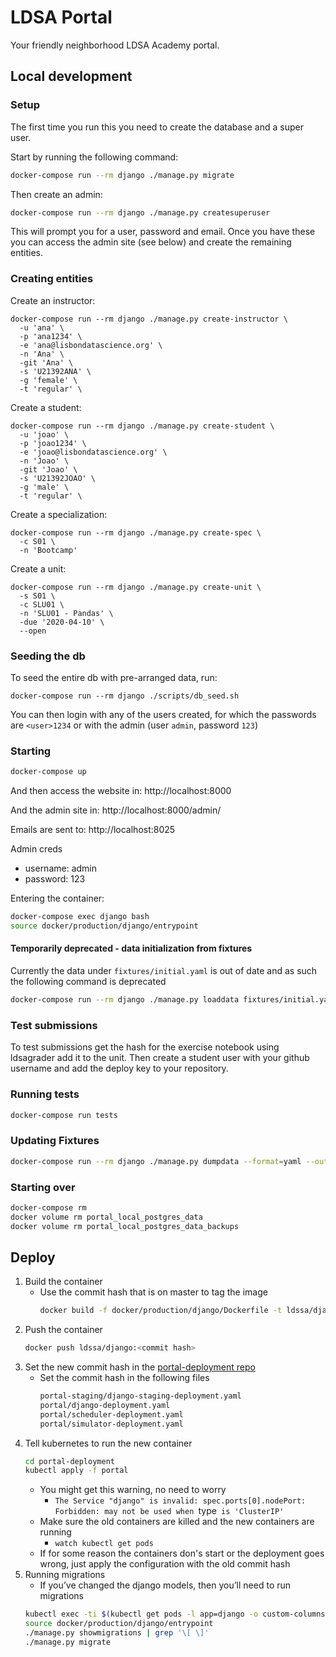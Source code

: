 # LDSA Portal

Your friendly neighborhood LDSA Academy portal.


## Local development

### Setup

The first time you run this you need to create the database and a super user.

Start by running the following command:

```bash
docker-compose run --rm django ./manage.py migrate
```

Then create an admin:

```bash
docker-compose run --rm django ./manage.py createsuperuser
```

This will prompt you for a user, password and email. Once you have these
you can access the admin site (see below) and create the remaining
entities.

### Creating entities

Create an instructor:

```
docker-compose run --rm django ./manage.py create-instructor \
  -u 'ana' \
  -p 'ana1234' \
  -e 'ana@lisbondatascience.org' \
  -n 'Ana' \
  -git 'Ana' \
  -s 'U21392ANA' \
  -g 'female' \
  -t 'regular' \
```

Create a student:

```
docker-compose run --rm django ./manage.py create-student \
  -u 'joao' \
  -p 'joao1234' \
  -e 'joao@lisbondatascience.org' \
  -n 'Joao' \
  -git 'Joao' \
  -s 'U21392JOAO' \
  -g 'male' \
  -t 'regular' \
```

Create a specialization:

```
docker-compose run --rm django ./manage.py create-spec \
  -c S01 \
  -n 'Bootcamp'
```

Create a unit:

```
docker-compose run --rm django ./manage.py create-unit \
  -s S01 \
  -c SLU01 \
  -n 'SLU01 - Pandas' \
  -due '2020-04-10' \
  --open
```

### Seeding the db

To seed the entire db with pre-arranged data, run:

```
docker-compose run --rm django ./scripts/db_seed.sh
```

You can then login with any of the users created, for which the passwords are `<user>1234` or
with the admin (user `admin`, password `123`)

### Starting

```bash
docker-compose up
```
And then access the website in:
http://localhost:8000

And the admin site in:
http://localhost:8000/admin/

Emails are sent to:
http://localhost:8025

Admin creds
* username: admin
* password: 123

Entering the container:
```bash
docker-compose exec django bash
source docker/production/django/entrypoint
```

#### Temporarily deprecated - data initialization from fixtures

Currently the data under `fixtures/initial.yaml` is out of date and as such the
following command is deprecated

```bash
docker-compose run --rm django ./manage.py loaddata fixtures/initial.yaml
```

### Test submissions

To test submissions get the hash for the exercise notebook using ldsagrader add
it to the unit.
Then create a student user with your github username and add the deploy key to
your repository.




### Running tests

```bash
docker-compose run tests
```


### Updating Fixtures

```bash
docker-compose run --rm django ./manage.py dumpdata --format=yaml --output=fixtures/initial.yaml
```

### Starting over
```bash
docker-compose rm
docker volume rm portal_local_postgres_data
docker volume rm portal_local_postgres_data_backups
```

## Deploy

1. Build the container
    * Use the commit hash that is on master to tag the image
        ```bash
        docker build -f docker/production/django/Dockerfile -t ldssa/django:<commit hash> .
        ```
1. Push the container
    ```bash
    docker push ldssa/django:<commit hash>
    ```
1. Set the new commit hash in the [portal-deployment repo](https://github.com/LDSSA/portal-deployment)
    * Set the commit hash in the following files
        ```bash
        portal-staging/django-staging-deployment.yaml
        portal/django-deployment.yaml
        portal/scheduler-deployment.yaml
        portal/simulator-deployment.yaml
        ```
1. Tell kubernetes to run the new container
    ```bash
    cd portal-deployment
    kubectl apply -f portal
    ```
    * You might get this warning, no need to worry
        * `The Service "django" is invalid: spec.ports[0].nodePort: Forbidden: may not be used when `type` is 'ClusterIP'`
    * Make sure the old containers are killed and the new containers are running
        * `watch kubectl get pods`
    * If for some reason the containers don's start or the deployment goes wrong, just apply the configuration with the old commit hash
1. Running migrations
    * If you’ve changed the django models, then you’ll need to run migrations
    ```bash
    kubectl exec -ti $(kubectl get pods -l app=django -o custom-columns=:metadata.name | tail -n +2 | head -1) -- bash
    source docker/production/django/entrypoint
    ./manage.py showmigrations | grep '\[ \]'
    ./manage.py migrate
    ```
